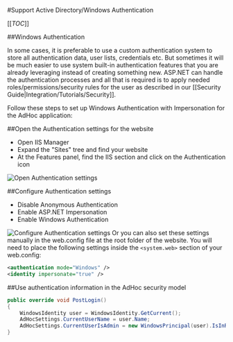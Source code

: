 #Support Active Directory/Windows Authentication

[[_TOC_]]

##Windows Authentication

In some cases, it is preferable to use a custom authentication system to store all authentication data, user lists, credentials etc.
But sometimes it will be much easier to use system built-in authentication features that you are already leveraging instead of creating something new. ASP.NET can handle the authentication processes and all that is required is to apply needed roles/permissions/security rules for the user as described in our [[Security Guide|Integration/Tutorials/Security]].

Follow these steps to set up Windows Authentication with Impersonation for the AdHoc application:

##Open the Authentication settings for the website

* Open IIS Manager
* Expand the "Sites" tree and find your website
* At the Features panel, find the IIS section and click on the Authentication icon

![Open Authentication settings](http://izenda.com/Site/KB/KB/Uploads/Images/IIS_auth.png)


##Configure Authentication settings

* Disable Anonymous Authentication
* Enable ASP.NET Impersonation
* Enable Windows Authentication

![Configure Authentication settings ](http://izenda.com/Site/KB/Uploads/Images/IIS_security.png
)
Or you can also set these settings manually in the web.config file at the root folder of the website. You will need to place the following settings inside the ``<system.web>`` section of your web.config:

```xml
<authentication mode="Windows" />
<identity impersonate="true" />
```			


##Use authentication information in the AdHoc security model 

```csharp
public override void PostLogin()
{
	WindowsIdentity user = WindowsIdentity.GetCurrent();
	AdHocSettings.CurrentUserName = user.Name;
	AdHocSettings.CurrentUserIsAdmin = new WindowsPrincipal(user).IsInRole(WindowsBuiltInRole.Administrator);
}
```